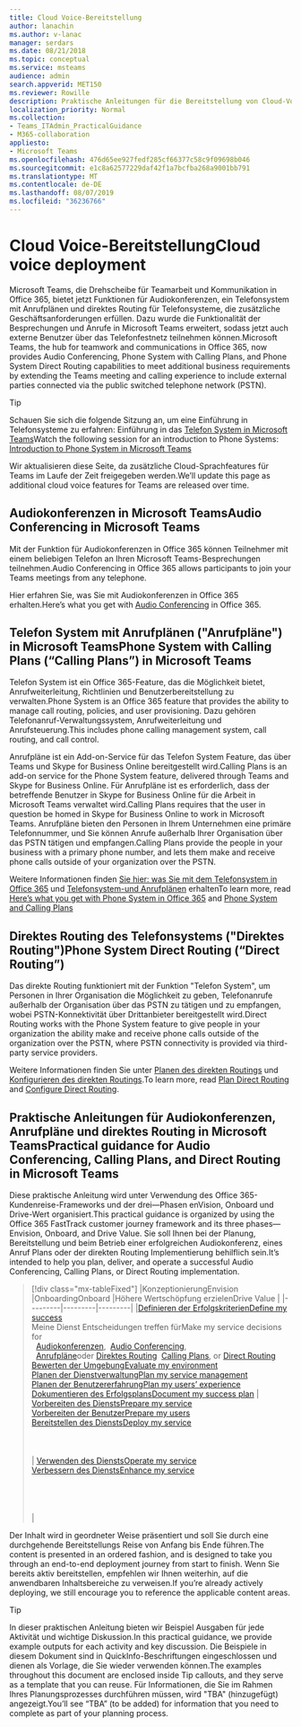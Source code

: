 ```yaml
---
title: Cloud Voice-Bereitstellung
author: lanachin
ms.author: v-lanac
manager: serdars
ms.date: 08/21/2018
ms.topic: conceptual
ms.service: msteams
audience: admin
search.appverid: MET150
ms.reviewer: Rowille
description: Praktische Anleitungen für die Bereitstellung von Cloud-VoIP-Funktionen in Microsoft Teams
localization_priority: Normal
ms.collection:
- Teams_ITAdmin_PracticalGuidance
- M365-collaboration
appliesto:
- Microsoft Teams
ms.openlocfilehash: 476d65ee927fedf285cf66377c58c9f09698b046
ms.sourcegitcommit: e1c8a62577229daf42f1a7bcfba268a9001bb791
ms.translationtype: MT
ms.contentlocale: de-DE
ms.lasthandoff: 08/07/2019
ms.locfileid: "36236766"
---
```

# <a name="cloud-voice-deployment"></a><span data-ttu-id="7e9d6-103">Cloud Voice-Bereitstellung</span><span class="sxs-lookup"><span data-stu-id="7e9d6-103">Cloud voice deployment</span></span>

<span data-ttu-id="7e9d6-104">Microsoft Teams, die Drehscheibe für Teamarbeit und Kommunikation in Office 365, bietet jetzt Funktionen für Audiokonferenzen, ein Telefonsystem mit Anrufplänen und direktes Routing für Telefonsysteme, die zusätzliche Geschäftsanforderungen erfüllen. Dazu wurde die Funktionalität der Besprechungen und Anrufe in Microsoft Teams erweitert, sodass jetzt auch externe Benutzer über das Telefonfestnetz teilnehmen können.</span><span class="sxs-lookup"><span data-stu-id="7e9d6-104">Microsoft Teams, the hub for teamwork and communications in Office 365, now provides Audio Conferencing, Phone System with Calling Plans, and Phone System Direct Routing capabilities to meet additional business requirements by extending the Teams meeting and calling experience to include external parties connected via the public switched telephone network (PSTN).</span></span>


> [!Tip] 
> <span data-ttu-id="7e9d6-105">Schauen Sie sich die folgende Sitzung an, um eine Einführung in Telefonsysteme zu erfahren: Einführung in das [Telefon System in Microsoft Teams](https://aka.ms/teams-phone-system)</span><span class="sxs-lookup"><span data-stu-id="7e9d6-105">Watch the following session for an introduction to Phone Systems: [Introduction to Phone System in Microsoft Teams](https://aka.ms/teams-phone-system)</span></span>
 
<span data-ttu-id="7e9d6-106">Wir aktualisieren diese Seite, da zusätzliche Cloud-Sprachfeatures für Teams im Laufe der Zeit freigegeben werden.</span><span class="sxs-lookup"><span data-stu-id="7e9d6-106">We’ll update this page as additional cloud voice features for Teams are released over time.</span></span>



## <a name="audio-conferencing-in-microsoft-teams"></a><span data-ttu-id="7e9d6-107">Audiokonferenzen in Microsoft Teams</span><span class="sxs-lookup"><span data-stu-id="7e9d6-107">Audio Conferencing in Microsoft Teams</span></span>


<span data-ttu-id="7e9d6-108">Mit der Funktion für Audiokonferenzen in Office 365 können Teilnehmer mit einem beliebigen Telefon an Ihren Microsoft Teams-Besprechungen teilnehmen.</span><span class="sxs-lookup"><span data-stu-id="7e9d6-108">Audio Conferencing in Office 365 allows participants to join your Teams meetings from any telephone.</span></span>

<span data-ttu-id="7e9d6-109">Hier erfahren Sie, was Sie [](https://docs.microsoft.com/SkypeForBusiness/audio-conferencing-in-office-365/audio-conferencing-in-office-365) mit Audiokonferenzen in Office 365 erhalten.</span><span class="sxs-lookup"><span data-stu-id="7e9d6-109">Here’s what you get with [Audio Conferencing](https://docs.microsoft.com/SkypeForBusiness/audio-conferencing-in-office-365/audio-conferencing-in-office-365) in Office 365.</span></span>


## <a name="phone-system-with-calling-plans-calling-plans-in-microsoft-teams"></a><span data-ttu-id="7e9d6-110">Telefon System mit Anrufplänen ("Anrufpläne") in Microsoft Teams</span><span class="sxs-lookup"><span data-stu-id="7e9d6-110">Phone System with Calling Plans (“Calling Plans”) in Microsoft Teams</span></span>

<span data-ttu-id="7e9d6-111">Telefon System ist ein Office 365-Feature, das die Möglichkeit bietet, Anrufweiterleitung, Richtlinien und Benutzerbereitstellung zu verwalten.</span><span class="sxs-lookup"><span data-stu-id="7e9d6-111">Phone System is an Office 365 feature that provides the ability to manage call routing, policies, and user provisioning.</span></span> <span data-ttu-id="7e9d6-112">Dazu gehören Telefonanruf-Verwaltungssystem, Anrufweiterleitung und Anrufsteuerung.</span><span class="sxs-lookup"><span data-stu-id="7e9d6-112">This includes phone calling management system, call routing, and call control.</span></span>

<span data-ttu-id="7e9d6-113">Anrufpläne ist ein Add-on-Service für das Telefon System Feature, das über Teams und Skype for Business Online bereitgestellt wird.</span><span class="sxs-lookup"><span data-stu-id="7e9d6-113">Calling Plans is an add-on service for the Phone System feature, delivered through Teams and Skype for Business Online.</span></span> <span data-ttu-id="7e9d6-114">Für Anrufpläne ist es erforderlich, dass der betreffende Benutzer in Skype for Business Online für die Arbeit in Microsoft Teams verwaltet wird.</span><span class="sxs-lookup"><span data-stu-id="7e9d6-114">Calling Plans requires that the user in question be homed in Skype for Business Online to work in Microsoft Teams.</span></span> <span data-ttu-id="7e9d6-115">Anrufpläne bieten den Personen in Ihrem Unternehmen eine primäre Telefonnummer, und Sie können Anrufe außerhalb Ihrer Organisation über das PSTN tätigen und empfangen.</span><span class="sxs-lookup"><span data-stu-id="7e9d6-115">Calling Plans provide the people in your business with a primary phone number, and lets them make and receive phone calls outside of your organization over the PSTN.</span></span>

<span data-ttu-id="7e9d6-116">Weitere Informationen finden [Sie hier: was Sie mit dem Telefonsystem in Office 365](https://docs.microsoft.com/SkypeForBusiness/what-is-phone-system-in-office-365/here-s-what-you-get-with-phone-system) und [Telefonsystem-und Anrufplänen](calling-plan-landing-page.md) erhalten</span><span class="sxs-lookup"><span data-stu-id="7e9d6-116">To learn more, read [Here’s what you get with Phone System in Office 365](https://docs.microsoft.com/SkypeForBusiness/what-is-phone-system-in-office-365/here-s-what-you-get-with-phone-system) and [Phone System and Calling Plans](calling-plan-landing-page.md)</span></span>


## <a name="phone-system-direct-routing-direct-routing"></a><span data-ttu-id="7e9d6-117">Direktes Routing des Telefonsystems ("Direktes Routing")</span><span class="sxs-lookup"><span data-stu-id="7e9d6-117">Phone System Direct Routing (“Direct Routing”)</span></span>

<span data-ttu-id="7e9d6-118">Das direkte Routing funktioniert mit der Funktion "Telefon System", um Personen in Ihrer Organisation die Möglichkeit zu geben, Telefonanrufe außerhalb der Organisation über das PSTN zu tätigen und zu empfangen, wobei PSTN-Konnektivität über Drittanbieter bereitgestellt wird.</span><span class="sxs-lookup"><span data-stu-id="7e9d6-118">Direct Routing works with the Phone System feature to give people in your organization the ability make and receive phone calls outside of the organization over the PSTN, where PSTN connectivity is provided via third-party service providers.</span></span>

<span data-ttu-id="7e9d6-119">Weitere Informationen finden Sie unter [Planen des direkten Routings](direct-routing-plan.md) und [Konfigurieren des direkten Routings](direct-routing-configure.md).</span><span class="sxs-lookup"><span data-stu-id="7e9d6-119">To learn more, read [Plan Direct Routing](direct-routing-plan.md) and [Configure Direct Routing](direct-routing-configure.md).</span></span>

## <a name="practical-guidance-for-audio-conferencing-calling-plans-and-direct-routing-in-microsoft-teams"></a><span data-ttu-id="7e9d6-120">Praktische Anleitungen für Audiokonferenzen, Anrufpläne und direktes Routing in Microsoft Teams</span><span class="sxs-lookup"><span data-stu-id="7e9d6-120">Practical guidance for Audio Conferencing, Calling Plans, and Direct Routing in Microsoft Teams</span></span>

<span data-ttu-id="7e9d6-121">Diese praktische Anleitung wird unter Verwendung des Office 365-Kundenreise-Frameworks und der drei&mdash;Phasen enVision, Onboard und Drive-Wert organisiert.</span><span class="sxs-lookup"><span data-stu-id="7e9d6-121">This practical guidance is organized by using the Office 365 FastTrack customer journey framework and its three phases&mdash;Envision, Onboard, and Drive Value.</span></span> <span data-ttu-id="7e9d6-122">Sie soll Ihnen bei der Planung, Bereitstellung und beim Betrieb einer erfolgreichen Audiokonferenz, eines Anruf Plans oder der direkten Routing Implementierung behilflich sein.</span><span class="sxs-lookup"><span data-stu-id="7e9d6-122">It’s intended to help you plan, deliver, and operate a successful Audio Conferencing, Calling Plans, or Direct Routing implementation.</span></span>

> [!div class="mx-tableFixed"]
> |<span data-ttu-id="7e9d6-123">Konzeptionierung</span><span class="sxs-lookup"><span data-stu-id="7e9d6-123">Envision</span></span>  |<span data-ttu-id="7e9d6-124">Onboarding</span><span class="sxs-lookup"><span data-stu-id="7e9d6-124">Onboard</span></span>  |<span data-ttu-id="7e9d6-125">Höhere Wertschöpfung erzielen</span><span class="sxs-lookup"><span data-stu-id="7e9d6-125">Drive Value</span></span>  |
> |---------|---------|---------|
> |[<span data-ttu-id="7e9d6-126">Definieren der Erfolgskriterien</span><span class="sxs-lookup"><span data-stu-id="7e9d6-126">Define my success</span></span>](1-envision-define-my-success-cloud-voice.md) <br> <span data-ttu-id="7e9d6-127">Meine Dienst Entscheidungen treffen für</span><span class="sxs-lookup"><span data-stu-id="7e9d6-127">Make my service decisions for</span></span> <br><span data-ttu-id="7e9d6-128">&nbsp;&nbsp;[Audiokonferenzen](2-envision-make-my-service-decisions-audio-conferencing.md),</span><span class="sxs-lookup"><span data-stu-id="7e9d6-128">&nbsp;&nbsp;[Audio Conferencing](2-envision-make-my-service-decisions-audio-conferencing.md),</span></span><br><span data-ttu-id="7e9d6-129">&nbsp;&nbsp;[Anrufpläne](2-envision-make-my-service-decisions-phone-system.md)oder [Direktes Routing](2-envision-make-my-service-decisions-direct-routing.md)</span><span class="sxs-lookup"><span data-stu-id="7e9d6-129">&nbsp;&nbsp;[Calling Plans](2-envision-make-my-service-decisions-phone-system.md), or [Direct Routing](2-envision-make-my-service-decisions-direct-routing.md)</span></span> <br> [<span data-ttu-id="7e9d6-130">Bewerten der Umgebung</span><span class="sxs-lookup"><span data-stu-id="7e9d6-130">Evaluate my environment</span></span>](3-envision-evaluate-my-environment.md) <br> [<span data-ttu-id="7e9d6-131">Planen der Dienstverwaltung</span><span class="sxs-lookup"><span data-stu-id="7e9d6-131">Plan my service management</span></span>](4-envision-plan-my-service-management.md) <br> [<span data-ttu-id="7e9d6-132">Planen der Benutzererfahrung</span><span class="sxs-lookup"><span data-stu-id="7e9d6-132">Plan my users’ experience</span></span>](5-envision-plan-my-users-experience.md) <br> [<span data-ttu-id="7e9d6-133">Dokumentieren des Erfolgsplans</span><span class="sxs-lookup"><span data-stu-id="7e9d6-133">Document my success plan</span></span>](6-envision-document-my-success-plan.md)    | [<span data-ttu-id="7e9d6-134">Vorbereiten des Diensts</span><span class="sxs-lookup"><span data-stu-id="7e9d6-134">Prepare my service</span></span>](1-onboard-prepare-my-service.md) <br> [<span data-ttu-id="7e9d6-135">Vorbereiten der Benutzer</span><span class="sxs-lookup"><span data-stu-id="7e9d6-135">Prepare my users</span></span>](2-onboard-prepare-my-users.md) <br> [<span data-ttu-id="7e9d6-136">Bereitstellen des Diensts</span><span class="sxs-lookup"><span data-stu-id="7e9d6-136">Deploy my service</span></span>](3-onboard-deploy-my-service.md)  <br> <br> <br> <br>     | [<span data-ttu-id="7e9d6-137">Verwenden des Diensts</span><span class="sxs-lookup"><span data-stu-id="7e9d6-137">Operate my service</span></span>](1-drive-value-operate-my-service.md) <br> [<span data-ttu-id="7e9d6-138">Verbessern des Diensts</span><span class="sxs-lookup"><span data-stu-id="7e9d6-138">Enhance my service</span></span>](2-drive-value-enhance-my-service.md) <br> <br> <br> <br> <br>      |

<span data-ttu-id="7e9d6-139">Der Inhalt wird in geordneter Weise präsentiert und soll Sie durch eine durchgehende Bereitstellungs Reise von Anfang bis Ende führen.</span><span class="sxs-lookup"><span data-stu-id="7e9d6-139">The content is presented in an ordered fashion, and is designed to take you through an end-to-end deployment journey from start to finish.</span></span> <span data-ttu-id="7e9d6-140">Wenn Sie bereits aktiv bereitstellen, empfehlen wir Ihnen weiterhin, auf die anwendbaren Inhaltsbereiche zu verweisen.</span><span class="sxs-lookup"><span data-stu-id="7e9d6-140">If you’re already actively deploying, we still encourage you to reference the applicable content areas.</span></span>


> [!TIP]
> <span data-ttu-id="7e9d6-141">In dieser praktischen Anleitung bieten wir Beispiel Ausgaben für jede Aktivität und wichtige Diskussion.</span><span class="sxs-lookup"><span data-stu-id="7e9d6-141">In this practical guidance, we provide example outputs for each activity and key discussion.</span></span> <span data-ttu-id="7e9d6-142">Die Beispiele in diesem Dokument sind in QuickInfo-Beschriftungen eingeschlossen und dienen als Vorlage, die Sie wieder verwenden können.</span><span class="sxs-lookup"><span data-stu-id="7e9d6-142">The examples throughout this document are enclosed inside Tip callouts, and they serve as a template that you can reuse.</span></span> <span data-ttu-id="7e9d6-143">Für Informationen, die Sie im Rahmen Ihres Planungsprozesses durchführen müssen, wird "TBA" (hinzugefügt) angezeigt.</span><span class="sxs-lookup"><span data-stu-id="7e9d6-143">You’ll see “TBA” (to be added) for information that you need to complete as part of your planning process.</span></span>
